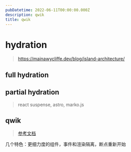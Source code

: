 ```yaml
---
pubDatetime: 2022-06-11T00:00:00.000Z
description: qwik
title: qwik
---
```


# hydration

> https://mainawycliffe.dev/blog/island-architecture/

## full hydration

## partial hydration

> react suspense, astro, marko.js

## qwik

> [参考文档](https://dev.to/builderio/qwik-the-answer-to-optimal-fine-grained-lazy-loading-2hdp)

几个特色：更细力度的组件，事件和渲染隔离，断点重新开始
